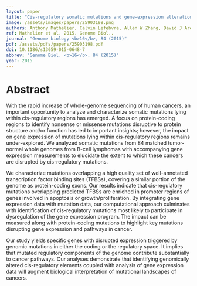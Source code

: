 ```yaml
---
layout: paper
title: "Cis-regulatory somatic mutations and gene-expression alteration in B-cell lymphomas."
image: /assets/images/papers/25903198.png
authors: Anthony Mathelier, Calvin Lefebvre, Allen W Zhang, David J Arenillas, Jiarui Ding, Wyeth W Wasserman, Sohrab P Shah
ref: Mathelier et al. 2015. Genome Biol..
journal: "Genome biology <b>16</b>, 84 (2015)"
pdf: /assets/pdfs/papers/25903198.pdf
doi: 10.1186/s13059-015-0648-7
abbrev: "Genome Biol. <b>16</b>, 84 (2015)"
year: 2015
---
```


<div data-badge-popover="right" data-badge-type="medium-donut" data-doi="10.1186/s13059-015-0648-7" data-hide-no-mentions="true" class="altmetric-embed"></div>

# Abstract

With the rapid increase of whole-genome sequencing of human cancers, an important opportunity to analyze and characterize somatic mutations lying within cis-regulatory regions has emerged. A focus on protein-coding regions to identify nonsense or missense mutations disruptive to protein structure and/or function has led to important insights; however, the impact on gene expression of mutations lying within cis-regulatory regions remains under-explored. We analyzed somatic mutations from 84 matched tumor-normal whole genomes from B-cell lymphomas with accompanying gene expression measurements to elucidate the extent to which these cancers are disrupted by cis-regulatory mutations.

We characterize mutations overlapping a high quality set of well-annotated transcription factor binding sites (TFBSs), covering a similar portion of the genome as protein-coding exons. Our results indicate that cis-regulatory mutations overlapping predicted TFBSs are enriched in promoter regions of genes involved in apoptosis or growth/proliferation. By integrating gene expression data with mutation data, our computational approach culminates with identification of cis-regulatory mutations most likely to participate in dysregulation of the gene expression program. The impact can be measured along with protein-coding mutations to highlight key mutations disrupting gene expression and pathways in cancer.

Our study yields specific genes with disrupted expression triggered by genomic mutations in either the coding or the regulatory space. It implies that mutated regulatory components of the genome contribute substantially to cancer pathways. Our analyses demonstrate that identifying genomically altered cis-regulatory elements coupled with analysis of gene expression data will augment biological interpretation of mutational landscapes of cancers.

